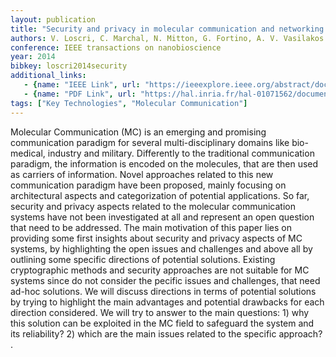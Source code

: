 ```yaml
---
layout: publication
title: "Security and privacy in molecular communication and networking: Opportunities and challenges"
authors: V. Loscri, C. Marchal, N. Mitton, G. Fortino, A. V. Vasilakos
conference: IEEE transactions on nanobioscience
year: 2014
bibkey: loscri2014security
additional_links:
   - {name: "IEEE Link", url: "https://ieeexplore.ieee.org/abstract/document/6879470/"}
   - {name: "PDF Link", url: "https://hal.inria.fr/hal-01071562/document"}
tags: ["Key Technologies", "Molecular Communication"]
---
```

Molecular Communication (MC) is an emerging and promising communication paradigm for several multi-disciplinary domains like bio-medical, industry and military. Differently to the traditional communication paradigm, the information is encoded on the molecules, that are then used as carriers of information. Novel approaches related to this new communication paradigm have been proposed, mainly focusing on architectural aspects and categorization of potential applications. So far, security and privacy aspects related to the molecular communication systems have not been investigated at all and represent an open question that need to be addressed. The main motivation of this paper lies on providing some first insights about security and privacy aspects of MC systems, by highlighting the open issues and challenges and above all by outlining some specific directions of potential solutions. Existing cryptographic methods and security approaches are not suitable for MC systems since do not consider the pecific issues and challenges, that need ad-hoc solutions. We will discuss directions in terms of potential solutions by trying to highlight the main advantages and potential drawbacks for each direction considered. We will try to answer to the main questions: 1) why this solution can be exploited in the MC field to safeguard the system and its reliability? 2) which are the main issues related to the specific approach? .